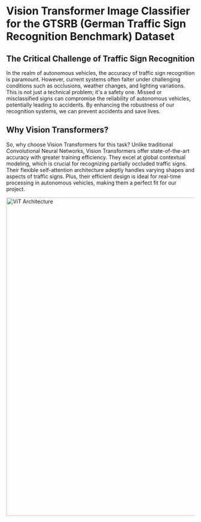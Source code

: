 # Vision Transformer Image Classifier for the GTSRB (German Traffic Sign Recognition Benchmark) Dataset

## The Critical Challenge of Traffic Sign Recognition
In the realm of autonomous vehicles, the accuracy of traffic sign recognition is paramount. However, current systems often falter under challenging conditions such as occlusions, weather changes, and lighting variations. This is not just a technical problem; it's a safety one. Missed or misclassified signs can compromise the reliability of autonomous vehicles, potentially leading to accidents. By enhancing the robustness of our recognition systems, we can prevent accidents and save lives.

## Why Vision Transformers?
So, why choose Vision Transformers for this task? Unlike traditional Convolutional Neural Networks, Vision Transformers offer state-of-the-art accuracy with greater training efficiency. They excel at global contextual modeling, which is crucial for recognizing partially occluded traffic signs. Their flexible self-attention architecture adeptly handles varying shapes and aspects of traffic signs. Plus, their efficient design is ideal for real-time processing in autonomous vehicles, making them a perfect fit for our project.

<img width="850" alt="ViT Architecture" src="https://github.com/cvetanovskaa/GTSRB-ViT/assets/15224551/1cf81f8a-be60-465f-a450-e70cd4c96adc">

